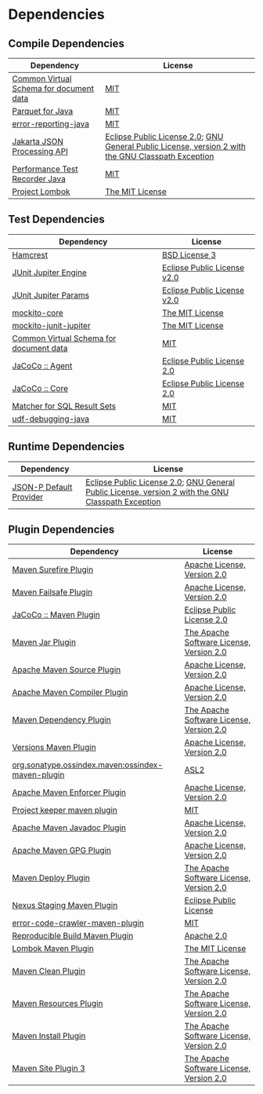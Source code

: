 <!-- @formatter:off -->
# Dependencies

## Compile Dependencies

| Dependency                                   | License                                                                                                      |
| -------------------------------------------- | ------------------------------------------------------------------------------------------------------------ |
| [Common Virtual Schema for document data][0] | [MIT][1]                                                                                                     |
| [Parquet for Java][2]                        | [MIT][1]                                                                                                     |
| [error-reporting-java][4]                    | [MIT][1]                                                                                                     |
| [Jakarta JSON Processing API][6]             | [Eclipse Public License 2.0][7]; [GNU General Public License, version 2 with the GNU Classpath Exception][8] |
| [Performance Test Recorder Java][9]          | [MIT][1]                                                                                                     |
| [Project Lombok][11]                         | [The MIT License][12]                                                                                        |

## Test Dependencies

| Dependency                                   | License                           |
| -------------------------------------------- | --------------------------------- |
| [Hamcrest][13]                               | [BSD License 3][14]               |
| [JUnit Jupiter Engine][15]                   | [Eclipse Public License v2.0][16] |
| [JUnit Jupiter Params][15]                   | [Eclipse Public License v2.0][16] |
| [mockito-core][19]                           | [The MIT License][20]             |
| [mockito-junit-jupiter][19]                  | [The MIT License][20]             |
| [Common Virtual Schema for document data][0] | [MIT][1]                          |
| [JaCoCo :: Agent][25]                        | [Eclipse Public License 2.0][26]  |
| [JaCoCo :: Core][25]                         | [Eclipse Public License 2.0][26]  |
| [Matcher for SQL Result Sets][29]            | [MIT][1]                          |
| [udf-debugging-java][31]                     | [MIT][1]                          |

## Runtime Dependencies

| Dependency                   | License                                                                                                      |
| ---------------------------- | ------------------------------------------------------------------------------------------------------------ |
| [JSON-P Default Provider][6] | [Eclipse Public License 2.0][7]; [GNU General Public License, version 2 with the GNU Classpath Exception][8] |

## Plugin Dependencies

| Dependency                                              | License                                        |
| ------------------------------------------------------- | ---------------------------------------------- |
| [Maven Surefire Plugin][36]                             | [Apache License, Version 2.0][37]              |
| [Maven Failsafe Plugin][38]                             | [Apache License, Version 2.0][37]              |
| [JaCoCo :: Maven Plugin][40]                            | [Eclipse Public License 2.0][26]               |
| [Maven Jar Plugin][42]                                  | [The Apache Software License, Version 2.0][43] |
| [Apache Maven Source Plugin][44]                        | [Apache License, Version 2.0][37]              |
| [Apache Maven Compiler Plugin][46]                      | [Apache License, Version 2.0][37]              |
| [Maven Dependency Plugin][48]                           | [The Apache Software License, Version 2.0][43] |
| [Versions Maven Plugin][50]                             | [Apache License, Version 2.0][37]              |
| [org.sonatype.ossindex.maven:ossindex-maven-plugin][52] | [ASL2][43]                                     |
| [Apache Maven Enforcer Plugin][54]                      | [Apache License, Version 2.0][37]              |
| [Project keeper maven plugin][56]                       | [MIT][1]                                       |
| [Apache Maven Javadoc Plugin][58]                       | [Apache License, Version 2.0][37]              |
| [Apache Maven GPG Plugin][60]                           | [Apache License, Version 2.0][43]              |
| [Maven Deploy Plugin][62]                               | [The Apache Software License, Version 2.0][43] |
| [Nexus Staging Maven Plugin][64]                        | [Eclipse Public License][65]                   |
| [error-code-crawler-maven-plugin][66]                   | [MIT][1]                                       |
| [Reproducible Build Maven Plugin][68]                   | [Apache 2.0][43]                               |
| [Lombok Maven Plugin][70]                               | [The MIT License][1]                           |
| [Maven Clean Plugin][72]                                | [The Apache Software License, Version 2.0][43] |
| [Maven Resources Plugin][74]                            | [The Apache Software License, Version 2.0][43] |
| [Maven Install Plugin][76]                              | [The Apache Software License, Version 2.0][43] |
| [Maven Site Plugin 3][78]                               | [The Apache Software License, Version 2.0][43] |

[0]: https://github.com/exasol/virtual-schema-common-document
[25]: https://www.eclemma.org/jacoco/index.html
[56]: https://github.com/exasol/project-keeper-maven-plugin
[4]: https://github.com/exasol/error-reporting-java
[2]: https://github.com/exasol/parquet-io-java
[43]: http://www.apache.org/licenses/LICENSE-2.0.txt
[11]: https://projectlombok.org
[36]: https://maven.apache.org/surefire/maven-surefire-plugin/
[64]: http://www.sonatype.com/public-parent/nexus-maven-plugins/nexus-staging/nexus-staging-maven-plugin/
[72]: http://maven.apache.org/plugins/maven-clean-plugin/
[1]: https://opensource.org/licenses/MIT
[19]: https://github.com/mockito/mockito
[38]: https://maven.apache.org/surefire/maven-failsafe-plugin/
[9]: https://github.com/exasol/performance-test-recorder-java
[48]: http://maven.apache.org/plugins/maven-dependency-plugin/
[50]: http://www.mojohaus.org/versions-maven-plugin/
[70]: http://anthonywhitford.com/lombok.maven/lombok-maven-plugin/
[14]: http://opensource.org/licenses/BSD-3-Clause
[46]: https://maven.apache.org/plugins/maven-compiler-plugin/
[60]: http://maven.apache.org/plugins/maven-gpg-plugin/
[26]: https://www.eclipse.org/legal/epl-2.0/
[65]: http://www.eclipse.org/legal/epl-v10.html
[40]: https://www.jacoco.org/jacoco/trunk/doc/maven.html
[20]: https://github.com/mockito/mockito/blob/main/LICENSE
[12]: https://projectlombok.org/LICENSE
[29]: https://github.com/exasol/hamcrest-resultset-matcher
[68]: http://zlika.github.io/reproducible-build-maven-plugin
[42]: http://maven.apache.org/plugins/maven-jar-plugin/
[7]: https://projects.eclipse.org/license/epl-2.0
[37]: https://www.apache.org/licenses/LICENSE-2.0.txt
[54]: https://maven.apache.org/enforcer/maven-enforcer-plugin/
[16]: https://www.eclipse.org/legal/epl-v20.html
[76]: http://maven.apache.org/plugins/maven-install-plugin/
[15]: https://junit.org/junit5/
[52]: https://sonatype.github.io/ossindex-maven/maven-plugin/
[6]: https://github.com/eclipse-ee4j/jsonp
[31]: https://github.com/exasol/udf-debugging-java
[44]: https://maven.apache.org/plugins/maven-source-plugin/
[8]: https://projects.eclipse.org/license/secondary-gpl-2.0-cp
[13]: http://hamcrest.org/JavaHamcrest/
[62]: http://maven.apache.org/plugins/maven-deploy-plugin/
[78]: http://maven.apache.org/plugins/maven-site-plugin/
[74]: http://maven.apache.org/plugins/maven-resources-plugin/
[58]: https://maven.apache.org/plugins/maven-javadoc-plugin/
[66]: https://github.com/exasol/error-code-crawler-maven-plugin
